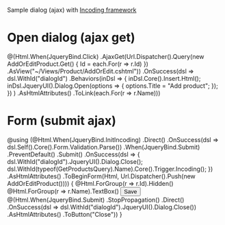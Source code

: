 Sample dialog (ajax) with <a href="incframework.com/en-US"> Incoding framework </a>

# Open dialog (ajax get)
@(Html.When(JqueryBind.Click)
                              .AjaxGet(Url.Dispatcher().Query(new AddOrEditProduct.Get()
                                                              {
                                                                      Id = each.For(r => r.Id)
                                                              })
                                          .AsView("~/Views/Product/AddOrEdit.cshtml"))
                              .OnSuccess(dsl => dsl.WithId("dialogId")
                                                   .Behaviors(inDsl =>
                                                              {
                                       inDsl.Core().Insert.Html();
                                       inDsl.JqueryUI().Dialog.Open(options => { options.Title = "Add product"; });
                                                              })
                                  )
                              .AsHtmlAttributes()
                              .ToLink(each.For(r => r.Name)))


# Form (submit ajax)
@using (@Html.When(JqueryBind.InitIncoding)
             .Direct()
             .OnSuccess(dsl => dsl.Self().Core().Form.Validation.Parse())
             .When(JqueryBind.Submit)
             .PreventDefault()
             .Submit()
             .OnSuccess(dsl =>
                        {
                            dsl.WithId("dialogId").JqueryUI().Dialog.Close();
                            dsl.WithId(typeof(GetProductsQuery).Name).Core().Trigger.Incoding();
                        })
             .AsHtmlAttributes()
             .ToBeginForm(Html, Url.Dispatcher().Push(new AddOrEditProduct())))
{
    @Html.ForGroup(r => r.Id).Hidden()
    @Html.ForGroup(r => r.Name).TextBox()
    <input type="submit" value="Save"/>
    @(Html.When(JqueryBind.Submit)
          .StopPropagation()
          .Direct()
          .OnSuccess(dsl => dsl.WithId("dialogId").JqueryUI().Dialog.Close())
          .AsHtmlAttributes()
          .ToButton("Close"))
}
